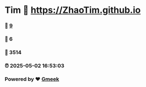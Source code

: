 # Tim :link: https://ZhaoTim.github.io 
### :page_facing_up: [9](https://ZhaoTim.github.io/tag.html) 
### :speech_balloon: 6 
### :hibiscus: 3514 
### :alarm_clock: 2025-05-02 16:53:03 
### Powered by :heart: [Gmeek](https://github.com/Meekdai/Gmeek)
